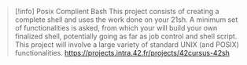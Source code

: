 > [!info] Posix Complient Bash
> This project consists of creating a complete shell and uses the work done on your 21sh. A minimum set of functionalities is asked, from which your will build your own finalized shell, potentially going as far as job control and shell script. This project will involve a large variety of standard UNIX (and POSIX) functionalities.
> https://projects.intra.42.fr/projects/42cursus-42sh
